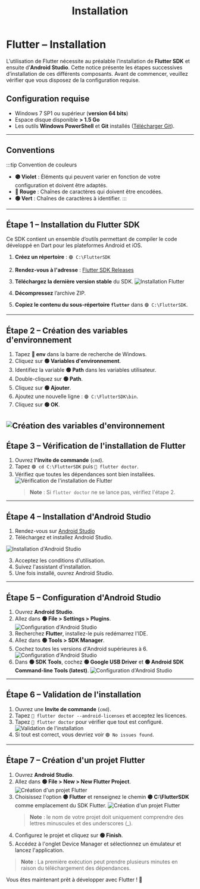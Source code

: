 ﻿---
title: "Installation"
---

# Flutter – Installation

L’utilisation de Flutter nécessite au préalable l’installation de **Flutter SDK** et ensuite d’**Android Studio**.
Cette notice présente les étapes successives d’installation de ces différents composants.
Avant de commencer, veuillez vérifier que vous disposez de la configuration requise.

## Configuration requise

- Windows 7 SP1 ou supérieur (**version 64 bits**)
- Espace disque disponible **> 1.5 Go**
- Les outils **Windows PowerShell** et **Git** installés ([Télécharger Git](https://git-scm.com/download/win)).

---

## Conventions

:::tip Convention de couleurs

- **🟣 Violet** : Éléments qui peuvent varier en fonction de votre configuration et doivent être adaptés.
- **🔴 Rouge** : Chaînes de caractères qui doivent être encodées.
- **🟢 Vert** : Chaînes de caractères à identifier.
  :::

---

## Étape 1 – Installation du Flutter SDK

Ce SDK contient un ensemble d’outils permettant de compiler le code développé en Dart pour les plateformes Android et iOS.

1. **Créez un répertoire** : `🟣 C:\FlutterSDK`
2. **Rendez-vous à l'adresse** : [Flutter SDK Releases](https://flutter.dev/docs/development/tools/sdk/releases)
3. **Téléchargez la dernière version stable** du SDK.
   ![Installation Flutter](../img/I1.png)

4. **Décompressez** l’archive ZIP.
5. **Copiez le contenu du sous-répertoire `flutter`** dans `🟣 C:\FlutterSDK`.

---

## Étape 2 – Création des variables d'environnement

1. Tapez **🔴 env** dans la barre de recherche de Windows.
2. Cliquez sur **🟢 Variables d'environnement**.
3. Identifiez la variable **🟢 Path** dans les variables utilisateur.
4. Double-cliquez sur **🟢 Path**.
5. Cliquez sur **🟢 Ajouter**.
6. Ajoutez une nouvelle ligne : `🟣 C:\FlutterSDK\bin`.
7. Cliquez sur **🟢 OK**.

## ![Création des variables d'environnement](../img/I2.png)

## Étape 3 – Vérification de l'installation de Flutter

1. Ouvrez **l'Invite de commande** (`cmd`).
2. Tapez `🟣 cd C:\FlutterSDK` puis `🔴 flutter doctor`.
3. Vérifiez que toutes les dépendances sont bien installées.
   ![Vérification de l'installation de Flutter](../img/I3.png)
   > **Note** : Si `flutter doctor` ne se lance pas, vérifiez l'étape 2.

---

## Étape 4 – Installation d'Android Studio

1. Rendez-vous sur [Android Studio](https://developer.android.com/studio)
2. Téléchargez et installez Android Studio.

![Installation d'Android Studio](../img/I4.png)

3. Acceptez les conditions d'utilisation.
4. Suivez l'assistant d'installation.
5. Une fois installé, ouvrez Android Studio.

---

## Étape 5 – Configuration d'Android Studio

1. Ouvrez **Android Studio**.
2. Allez dans **🟢 File > Settings > Plugins**.
   ![Configuration d'Android Studio](../img/I5.png)
3. Recherchez **Flutter**, installez-le puis redémarrez l'IDE.
4. Allez dans **🟢 Tools > SDK Manager**.
5. Cochez toutes les versions d'Android supérieures à 6.
   ![Configuration d'Android Studio](../img/I6.png)
6. Dans **🟢 SDK Tools**, cochez **🟢 Google USB Driver** et **🟢 Android SDK Command-line Tools (latest)**.
   ![Configuration d'Android Studio](../img/I7.png)

---

## Étape 6 – Validation de l'installation

1. Ouvrez une **Invite de commande** (`cmd`).
2. Tapez `🔴 flutter doctor --android-licenses` et acceptez les licences.
3. Tapez `🔴 flutter doctor` pour vérifier que tout est configuré.
   ![Validation de l'installation](../img/I8.png)
4. Si tout est correct, vous devriez voir `🟢 No issues found`.

---

## Étape 7 – Création d'un projet Flutter

1. Ouvrez **Android Studio**.
2. Allez dans **🟢 File > New > New Flutter Project**.
   ![Création d'un projet Flutter](../img/I9.png)
3. Choisissez l'option **🟣 Flutter** et renseignez le chemin **🟣 C:\FlutterSDK** comme emplacement du SDK Flutter.
   ![Création d'un projet Flutter](../img/101.png)
   > **Note** : le nom de votre projet doit uniquement comprendre des lettres minuscules et des underscores (\_).
4. Configurez le projet et cliquez sur **🟢 Finish**.
5. Accédez à l'onglet Device Manager et sélectionnez un émulateur et lancez l'application.

> **Note** : La première exécution peut prendre plusieurs minutes en raison du téléchargement des dépendances.

Vous êtes maintenant prêt à développer avec Flutter ! 🚀

